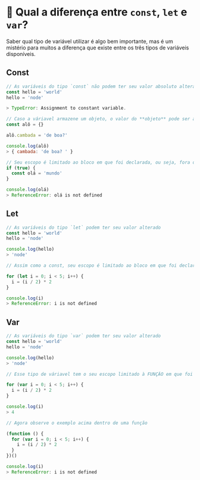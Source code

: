 # 🤔 Qual a diferença entre `const`, `let` e `var`?

Saber qual tipo de variável utilizar é algo bem importante, mas é um mistério para muitos a diferença que existe entre os três tipos de variáveis disponíveis.

## Const
```js
// As variáveis do tipo `const` não podem ter seu valor absoluto alterado após a declaração.
const hello = 'world'
hello = 'node'

> TypeError: Assignment to constant variable.
```
```js
// Caso a váriavel armazene um objeto, o valor do **objeto** pode ser alterado.
const alô = {}

alô.cambada = 'de boa?'

console.log(alô)
> { cambada: 'de boa? ' }
```
```js
// Seu escopo é limitado ao bloco em que foi declarada, ou seja, fora dele a variável não existe.
if (true) {
  const olá = 'mundo'
}

console.log(olá)
> ReferenceError: olá is not defined
```

## Let
```js
// As variáveis do tipo `let` podem ter seu valor alterado
const hello = 'world'
hello = 'node'

console.log(hello)
> 'node'
```
```js
// Assim como a const, seu escopo é limitado ao bloco em que foi declarada. Fora dele a variável não existe.

for (let i = 0; i < 5; i++) {
  i = (i / 2) * 2
}

console.log(i)
> ReferenceError: i is not defined
```

## Var
```js
// As variáveis do tipo `var` podem ter seu valor alterado
const hello = 'world'
hello = 'node'

console.log(hello)
> 'node'
```
```js
// Esse tipo de váriavel tem o seu escopo limitado à FUNÇÂO em que foi declarada. Fora dela a váriavel não existe

for (var i = 0; i < 5; i++) {
  i = (i / 2) * 2
}

console.log(i)
> 4
```
```js
// Agora observe o exemplo acima dentro de uma função

(function () {
  for (var i = 0; i < 5; i++) {
    i = (i / 2) * 2
  }
})()

console.log(i)
> ReferenceError: i is not defined
```
